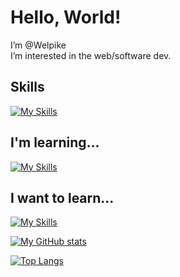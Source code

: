 # Hello, World!

I’m @Welpike  
I’m interested in the web/software dev.

## Skills
[![My Skills](https://skillicons.dev/icons?i=python,django,html,css,js,php,git,github)](https://skillicons.dev)

## I'm learning...
[![My Skills](https://skillicons.dev/icons?i=svelte,nodejs,adonis,ts,laravel,cpp)](https://skillicons.dev)

## I want to learn...
[![My Skills](https://skillicons.dev/icons?i=alpinejs,ruby,symfony,docker,githubactions,gitlab)](https://skillicons.dev)

[![My GitHub stats](https://github-readme-stats.vercel.app/api?username=Welpike&show_icons=true&theme=radical)](https://github.com/Welpike)

[![Top Langs](https://github-readme-stats.vercel.app/api/top-langs/?username=Welpike&hide=html,makefile&layout=compact)](https://github.com/Welpike)
